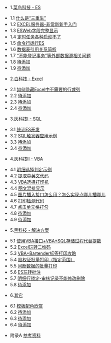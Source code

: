 * 1.[菜鸟科技 - ES](01.0.md)
 - 1.1 [什么是“三重生”](01.1.md)
 - 1.2 [EXCEL服务器-非常新新手入门](01.2.md)
 - 1.3 [ESWeb字段完整显示](01.3.md)
 - 1.4 [定时任务各种启动不了](01.4.md)
 - 1.5 [命令行运行ES](01.5.md)
 - 1.6 [数据表引用关系简析](01.6.md)
 - 1.7 [“不能登记事务”等外部数据源相关问题](01.7.md)
 - 1.8 [待添加](01.8.md)
 - 1.9 [待添加](01.9.md)
* 2.[白科技 - Excel](02.0.md)
 - 2.1 [如何隐藏Excel中不需要的行或列](02.1.md)
 - 2.2 [待添加](02.2.md)
 - 2.3 [待添加](02.3.md)
 - 2.4 [待添加](02.4.md)
* 3.[灰科技I - SQL](03.0.md)
 - 3.1 [统计ES开发](03.1.md)
 - 3.2 [SQL触发器应用示例](03.2.md)
 - 3.3 [待添加](03.3.md)
 - 3.4 [待添加](03.4.md)
* 4.[灰科技II - VBA](04.0.md)
 - 4.1 [明细选择判定示例](04.1.md)
 - 4.2 [提取中英文代码](04.2.md)
 - 4.3 [VBA选择打印机](04.3.md)
 - 4.4 [图文混排显示](04.4.md)
 - 4.5 [图片插入接口怎么用？怎么实现点哪儿插哪儿](04.5.md)
 - 4.6 [打印检测代码](04.6.md)
 - 4.7 [点击单元格打勾](04.7.md)
 - 4.8 [待添加](04.8.md)
 - 4.9 [待添加](04.9.md)
* 5.[黑科技 - 解决方案](05.0.md)
 - 5.1 [使用VBA接口+VBA+SQL存储过程代替提数](05.1.md)
 - 5.2 [Excel玩转二维码](05.2.md)
 - 5.3 [VBA+Bartender标签打印攻略](05.3.md)
 - 5.4 [股权证批量打印（指定范围）](05.4.md)
 - 5.5 [间断数据的批量打印](05.5.md)
 - 5.6 [ES玩转批注](05.6.md)
 - 5.7 [明细行锁定-审核记录不能修改删除](05.7.md)
 - 5.8 [待添加](05.8.md)
* 6.[其它](06.0.md)
 - 6.1 [模板配色欣赏](06.1.md)
 - 6.2 [待添加](06.2.md)
 - 6.3 [待添加](06.3.md)
 - 6.4 [待添加](06.4.md)
* 附录A [参考资料](ref.md)
